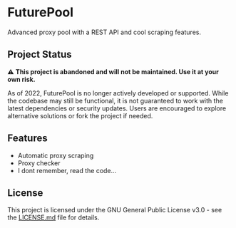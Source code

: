 # FuturePool

Advanced proxy pool with a REST API and cool scraping features.

## Project Status

⚠️ **This project is abandoned and will not be maintained. Use it at your own risk.**

As of 2022, FuturePool is no longer actively developed or supported. While the codebase may still be functional, it is not guaranteed to work with the latest dependencies or security updates. Users are encouraged to explore alternative solutions or fork the project if needed.

## Features

- Automatic proxy scraping
- Proxy checker
- I dont remember, read the code...

## License

This project is licensed under the GNU General Public License v3.0 - see the [LICENSE.md](LICENSE.md) file for details.
